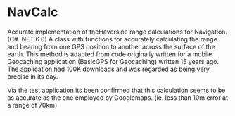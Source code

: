 # NavCalc
Accurate implementation of theHaversine range calculations for Navigation. (C# .NET 6.0)
A class with functions for accurately calculating the range and bearing from one GPS position to another across the surface of the earth. 
This method is adapted from code originally written for a mobile Geocaching application (BasicGPS for Geocaching) written 15 years ago. The application had 100K downloads and was regarded as being very precise in its day.

Via the test application its been confirmed that this calculation seems to be as accurate as the one employed by Googlemaps. (ie. less than 10m error at a range of 70km)
